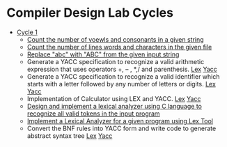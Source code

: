 # Compiler Design Lab Cycles

- [Cycle 1](/cycle1)
  - [Count the number of voewls and consonants in a given string](./cycle1/prog2.l)
  - [Count the number of lines words and characters in the given file](./cycle1/prog3.l)
  - [Replace "abc" with "ABC" from the given input string](/cycle1/prog1.l)
  - Generate a YACC specification to recognize a valid arithmetic expression that
    uses operators +, – , \*,/ and parenthesis. [Lex](./cycle1/prog4.l) [Yacc](./cycle1/prog4.y)
  - Generate a YACC specification to recognize a valid identifier which starts with
    a letter followed by any number of letters or digits. [Lex](./cycle1/prog7.l) [Yacc](./cycle1/prog7.y)
  - Implementation of Calculator using LEX and YACC. [Lex](./cycle1/prog8.l) [Yacc](./cycle1/prog8.y)
  - [Design and implement a lexical analyzer using C language to recognize all valid tokens in the input program](./cycle1/lexanalyser.c)
  - [Implement a Lexical Analyzer for a given program using Lex Tool](./cycle1/lexicalanalyser.l)
  - Convert the BNF rules into YACC form and write code to generate abstract syntax tree [Lex](./cycle1/prog9.l) [Yacc](./cycle1/prog9.y)

